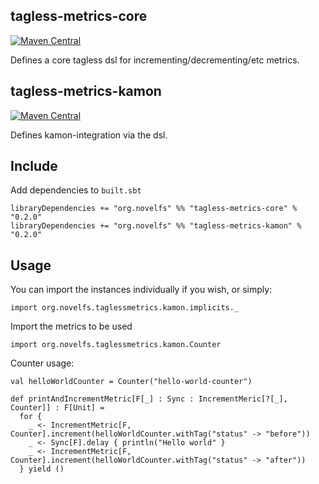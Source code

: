 ## tagless-metrics-core

[![Maven Central](https://maven-badges.herokuapp.com/maven-central/org.novelfs/tagless-metrics-core_2.13/badge.svg)](https://maven-badges.herokuapp.com/maven-central/org.novelfs/tagless-metrics-core_2.13)

Defines a core tagless dsl for incrementing/decrementing/etc metrics.

## tagless-metrics-kamon

[![Maven Central](https://maven-badges.herokuapp.com/maven-central/org.novelfs/tagless-metrics-kamon_2.13/badge.svg)](https://maven-badges.herokuapp.com/maven-central/org.novelfs/tagless-metrics-kamon_2.13)

Defines kamon-integration via the dsl.

## Include

Add dependencies to `built.sbt`

```
libraryDependencies += "org.novelfs" %% "tagless-metrics-core" % "0.2.0"
libraryDependencies += "org.novelfs" %% "tagless-metrics-kamon" % "0.2.0"
```

## Usage

You can import the instances individually if you wish, or simply:

```
import org.novelfs.taglessmetrics.kamon.implicits._
```

Import the metrics to be used

```
import org.novelfs.taglessmetrics.kamon.Counter
```

Counter usage:

```
val helloWorldCounter = Counter("hello-world-counter")

def printAndIncrementMetric[F[_] : Sync : IncrementMeric[?[_], Counter]] : F[Unit] =
  for {
    _ <- IncrementMetric[F, Counter].increment(helloWorldCounter.withTag("status" -> "before"))
    _ <- Sync[F].delay { println("Hello world" }
    _ <- IncrementMetric[F, Counter].increment(helloWorldCounter.withTag("status" -> "after"))
  } yield ()

```
